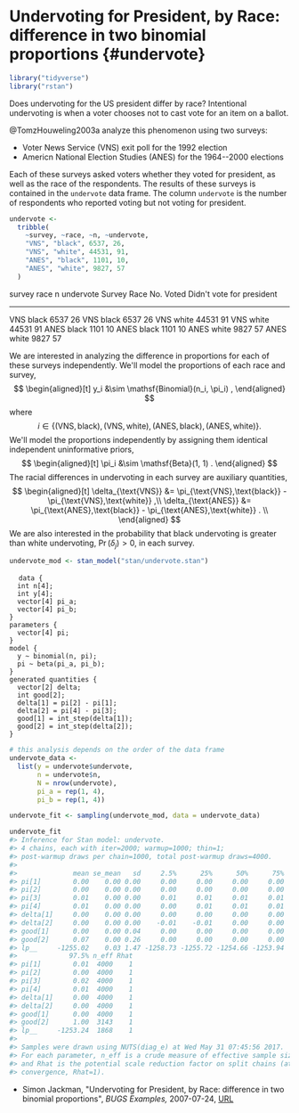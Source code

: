 
# Undervoting for President, by Race: difference in two binomial proportions {#undervote}


```r
library("tidyverse")
library("rstan")
```

Does undervoting for the US president differ by race? 
Intentional undervoting is when a voter chooses not to cast vote for
an item on a ballot.

@TomzHouweling2003a analyze this phenomenon using two surveys:

- Voter News Service (VNS) exit poll for the 1992 election
- Americn National Election Studies (ANES) for the 1964--2000 elections

Each of these surveys asked voters whether they voted for president, as well as the race of the respondents.
The results of these surveys is contained in the `undervote` data frame.
The column `undervote` is the number of respondents who reported voting but not voting for president.


```r
undervote <- 
  tribble(
    ~survey, ~race, ~n, ~undervote,
    "VNS", "black", 6537, 26,
    "VNS", "white", 44531, 91,
    "ANES", "black", 1101, 10,
    "ANES", "white", 9827, 57
  )
```

survey   race         n   undervote  Survey   Race     No. Voted   Didn't vote for president
-------  ------  ------  ----------  -------  ------  ----------  --------------------------
VNS      black     6537          26  VNS      black         6537                          26
VNS      white    44531          91  VNS      white        44531                          91
ANES     black     1101          10  ANES     black         1101                          10
ANES     white     9827          57  ANES     white         9827                          57

We are interested in analyzing the difference in proportions for each of these surveys independently.
We'll model the proportions of each race and survey,
$$
\begin{aligned}[t]
y_i &\sim \mathsf{Binomial}(n_i, \pi_i) ,
\end{aligned}
$$
where
$$
i \in \{ (\text{VNS},\text{black}), (\text{VNS},\text{white}),  (\text{ANES},\text{black}),  (\text{ANES},\text{white}) \} .
$$
We'll model the proportions independently by assigning them identical independent uninformative priors,
$$
\begin{aligned}[t]
\pi_i &\sim \mathsf{Beta}(1, 1) .
\end{aligned}
$$
The racial differences in undervoting in each survey are auxiliary quantities,
$$
\begin{aligned}[t]
\delta_{\text{VNS}} &= \pi_{\text{VNS},\text{black}} - \pi_{\text{VNS},\text{white}} ,\\
\delta_{\text{ANES}} &= \pi_{\text{ANES},\text{black}} - \pi_{\text{ANES},\text{white}} . \\
\end{aligned}
$$
We are also interested in the probability that black undervoting is greater than white undervoting, $\Pr(\delta_j) > 0$, in each survey.


```r
undervote_mod <- stan_model("stan/undervote.stan")
```
<pre>
  <code class="stan">data {
  int n[4];
  int y[4];
  vector[4] pi_a;
  vector[4] pi_b;
}
parameters {
  vector<lower = 0., upper = 1.>[4] pi;
}
model {
  y ~ binomial(n, pi);
  pi ~ beta(pi_a, pi_b);
}
generated quantities {
  vector[2] delta;
  int good[2];
  delta[1] = pi[2] - pi[1];
  delta[2] = pi[4] - pi[3];
  good[1] = int_step(delta[1]);
  good[2] = int_step(delta[2]);
}</code>
</pre>


```r
# this analysis depends on the order of the data frame
undervote_data <-
  list(y = undervote$undervote,
       n = undervote$n,
       N = nrow(undervote),
       pi_a = rep(1, 4),
       pi_b = rep(1, 4))
```


```r
undervote_fit <- sampling(undervote_mod, data = undervote_data)
```

```r
undervote_fit
#> Inference for Stan model: undervote.
#> 4 chains, each with iter=2000; warmup=1000; thin=1; 
#> post-warmup draws per chain=1000, total post-warmup draws=4000.
#> 
#>              mean se_mean   sd     2.5%      25%      50%      75%
#> pi[1]        0.00    0.00 0.00     0.00     0.00     0.00     0.00
#> pi[2]        0.00    0.00 0.00     0.00     0.00     0.00     0.00
#> pi[3]        0.01    0.00 0.00     0.01     0.01     0.01     0.01
#> pi[4]        0.01    0.00 0.00     0.00     0.01     0.01     0.01
#> delta[1]     0.00    0.00 0.00     0.00     0.00     0.00     0.00
#> delta[2]     0.00    0.00 0.00    -0.01    -0.01     0.00     0.00
#> good[1]      0.00    0.00 0.04     0.00     0.00     0.00     0.00
#> good[2]      0.07    0.00 0.26     0.00     0.00     0.00     0.00
#> lp__     -1255.02    0.03 1.47 -1258.73 -1255.72 -1254.66 -1253.94
#>             97.5% n_eff Rhat
#> pi[1]        0.01  4000    1
#> pi[2]        0.00  4000    1
#> pi[3]        0.02  4000    1
#> pi[4]        0.01  4000    1
#> delta[1]     0.00  4000    1
#> delta[2]     0.00  4000    1
#> good[1]      0.00  4000    1
#> good[2]      1.00  3143    1
#> lp__     -1253.24  1868    1
#> 
#> Samples were drawn using NUTS(diag_e) at Wed May 31 07:45:56 2017.
#> For each parameter, n_eff is a crude measure of effective sample size,
#> and Rhat is the potential scale reduction factor on split chains (at 
#> convergence, Rhat=1).
```

- Simon Jackman, "Undervoting for President, by Race: difference in two binomial proportions", *BUGS Examples,* 2007-07-24, [URL](https://web-beta.archive.org/web/20070724034102/http://jackman.stanford.edu:80/mcmc/undervote.odc)
